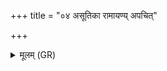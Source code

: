 +++
title = "०४ असूतिका रामायण्य् अपचित्"

+++
<details><summary>मूलम् (GR)</summary>

असूतिका रामायण्य्  
अपचित् प्र पतिष्यति ।  
ग्लौर् इतः प्र पतिष्यति  
स गलन्तो नशिष्यति ॥
</details>